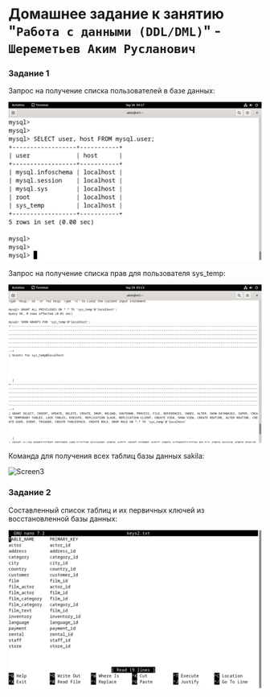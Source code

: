 # Домашнее задание к занятию "`Работа с данными (DDL/DML)`" - `Шереметьев Аким Русланович`

### Задание 1

Запрос на получение списка пользователей в базе данных:

![Screen1](/img/userlist.png)

Запрос на получение списка прав для пользователя sys_temp:

![Screen2](/img/grants.png)

Команда для получения всех таблиц базы данных sakila:

![Screen3](/img/sakila_tb.png)

### Задание 2

Составленный список таблиц и их первичных ключей из восстановленной базы данных:

![Screen4](/img/keys.png)

